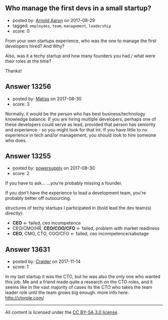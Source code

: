 ## Who manage the first devs in a small startup?

- posted by: [Arnold Aaron](https://stackexchange.com/users/11654228/arnold-aaron) on 2017-08-29
- tagged: `employees`, `team`, `management`, `leadership`
- score: 0

From your own startups experience, who was the one to manage the first developers hired? And Why? 

Also, was it a techy startup and how many founders you had / what were their roles at the time? 

Thanks!


## Answer 13256

- posted by: [Matiss](https://stackexchange.com/users/1819512/matiss) on 2017-08-30
- score: 3

Normally, it would be the person who has best business/technology knowledge balance. If you are hiring multiple developers, perhaps one of these developers could serve as lead, provided that person has seniority and experience - so you might look for that int. If you have little to no experience in tech and/or management, you should look to hire someone who does.


## Answer 13255

- posted by: [powersupply](https://stackexchange.com/users/9236976/powersupply) on 2017-08-30
- score: 2

If you have to ask...   ...you're probably missing a founder.

If you don't have the experience to lead a development team, you're probably better off outsourcing.

structures of techy startups I participated in (bold lead the dev team(s) directly):

 - **CEO** <- failed, ceo incompetence
 - CEO/CMO/HR, **CEO/COO/CFO** <- failed, problem with market readiness
 - **CEO**, CMO, CTO, COO/CFO <- failed, ceo incompetence/sabotage



## Answer 13631

- posted by: [Craider](https://stackexchange.com/users/12251127/craider) on 2017-11-14
- score: 1

In my last startup it was the CTO, but he was also the only one who wanted this job. Me and a friend made quite a research on the CTO roles, and it seems like in the vast majority of cases its the CTO who takes the team leader role until the team grows big enough. more info here: http://ctorole.com/



---

All content is licensed under the [CC BY-SA 3.0 license](https://creativecommons.org/licenses/by-sa/3.0/).
